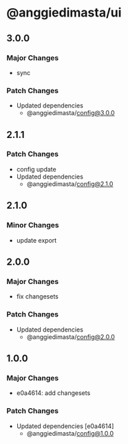# @anggiedimasta/ui

## 3.0.0

### Major Changes

- sync

### Patch Changes

- Updated dependencies
  - @anggiedimasta/config@3.0.0

## 2.1.1

### Patch Changes

- config update
- Updated dependencies
  - @anggiedimasta/config@2.1.0

## 2.1.0

### Minor Changes

- update export

## 2.0.0

### Major Changes

- fix changesets

### Patch Changes

- Updated dependencies
  - @anggiedimasta/config@2.0.0

## 1.0.0

### Major Changes

- e0a4614: add changesets

### Patch Changes

- Updated dependencies [e0a4614]
  - @anggiedimasta/config@1.0.0
